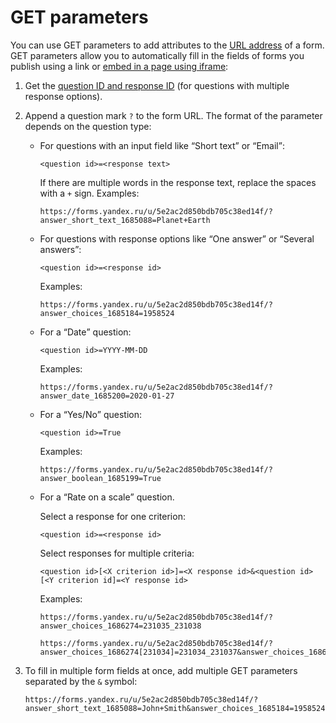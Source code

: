 # GET parameters

You can use GET parameters to add attributes to the [URL address]({{link-wikipedia-url}}) of a form. GET parameters allow you to automatically fill in the fields of forms you publish using a link or [embed in a page using iframe](publish.md):

1. Get the [question ID and response ID](question-id.md) (for questions with multiple response options).

1. Append a question mark `?` to the form URL. The format of the parameter depends on the question type:

    * For questions with an input field like <q>Short text</q> or <q>Email</q>:

        ```
        <question id>=<response text>
        ```

        If there are multiple words in the response text, replace the spaces with a `+` sign. Examples:

        ```
        https://forms.yandex.ru/u/5e2ac2d850bdb705c38ed14f/?answer_short_text_1685088=Planet+Earth
        ```
    * For questions with response options like <q>One answer</q> or <q>Several answers</q>:

        ```
        <question id>=<response id>
        ```

        Examples:

        ```
        https://forms.yandex.ru/u/5e2ac2d850bdb705c38ed14f/?answer_choices_1685184=1958524
        ```
    * For a <q>Date</q> question:

        ```
        <question id>=YYYY-MM-DD
        ```

        Examples:

        ```
        https://forms.yandex.ru/u/5e2ac2d850bdb705c38ed14f/?answer_date_1685200=2020-01-27
        ```
    * For a <q>Yes/No</q> question:

        ```
        <question id>=True
        ```

        Examples:

        ```
        https://forms.yandex.ru/u/5e2ac2d850bdb705c38ed14f/?answer_boolean_1685199=True
        ```
    * For a <q>Rate on a scale</q> question.
    
        Select a response for one criterion:

        ```
        <question id>=<response id>
        ```

        Select responses for multiple criteria:

        ```
        <question id>[<X criterion id>]=<X response id>&<question id>[<Y criterion id]=<Y response id>
        ```

        Examples:

        ```
        https://forms.yandex.ru/u/5e2ac2d850bdb705c38ed14f/?answer_choices_1686274=231035_231038
        ```

        ```
        https://forms.yandex.ru/u/5e2ac2d850bdb705c38ed14f/?answer_choices_1686274[231034]=231034_231037&answer_choices_1686274[231035]=231035_231038
        ```

1. To fill in multiple form fields at once, add multiple GET parameters separated by the `&` symbol:

    ```
    https://forms.yandex.ru/u/5e2ac2d850bdb705c38ed14f/?answer_short_text_1685088=John+Smith&answer_choices_1685184=1958524
    ```

